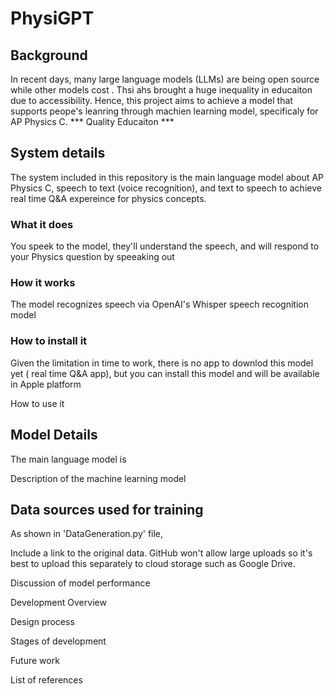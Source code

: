 # PhysiGPT

## Background
In recent days, many large language models (LLMs) are being open source while other models cost . Thsi ahs brought a huge inequality in educaiton due to accessibility. Hence, this project aims to achieve a model that supports peope's leanring through machien learning model, specificaly for AP Physics C. 
*** Quality Educaiton ***

## System details
The system included in this repository is the main language model about AP Physics C, speech to text (voice recognition), and text to speech to achieve real time Q&A expereince for physics concepts. 

### What it does
You speek to the model, they'll understand the speech, and will respond to your Physics question by speeaking out 

### How it works
The model recognizes speech via OpenAI's Whisper speech recognition model

### How to install it
Given the limitation in time to work, there is no app to downlod this model yet ( real time Q&A app), but you can install this model and will be available in Apple platform  

How to use it

## Model Details
The main language model is 

Description of the machine learning model

## Data sources used for training
As shown in 'DataGeneration.py' file, 

Include a link to the original data. GitHub won't allow large uploads so it's best to upload this separately to cloud storage such as Google Drive.

Discussion of model performance

Development Overview

Design process

Stages of development

Future work

List of references